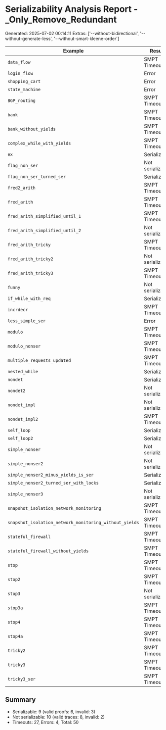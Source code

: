 # Serializability Analysis Report - _Only_Remove_Redundant
Generated: 2025-07-02 00:14:11
Extras: ['--without-bidirectional', '--without-generate-less', '--without-smart-kleene-order']

|Example|Result|CPU(s)|Valid?|
|--|--|--|--|
| `data_flow` |SMPT Timeout|0.00|N/A|
| `login_flow` |Error|3.70|N/A|
| `shopping_cart` |Error|4.72|N/A|
| `state_machine` |Error|3.70|N/A|
| `BGP_routing` |SMPT Timeout|0.00|N/A|
| `bank` |SMPT Timeout|0.00|N/A|
| `bank_without_yields` |SMPT Timeout|0.00|N/A|
| `complex_while_with_yields` |SMPT Timeout|0.00|N/A|
| `ex` |Serializable|4.77|❌|
| `flag_non_ser` |Not serializable|9.22|N/A|
| `flag_non_ser_turned_ser` |Serializable|3.42|✅|
| `fred2_arith` |SMPT Timeout|0.00|N/A|
| `fred_arith` |SMPT Timeout|0.00|N/A|
| `fred_arith_simplified_until_1` |SMPT Timeout|0.00|N/A|
| `fred_arith_simplified_until_2` |Not serializable|9.64|N/A|
| `fred_arith_tricky` |SMPT Timeout|0.00|N/A|
| `fred_arith_tricky2` |Not serializable|6.93|✅|
| `fred_arith_tricky3` |SMPT Timeout|0.00|N/A|
| `funny` |Not serializable|2.73|✅|
| `if_while_with_req` |Serializable|2.38|✅|
| `incrdecr` |SMPT Timeout|0.00|N/A|
| `less_simple_ser` |Error|5.18|N/A|
| `modulo` |SMPT Timeout|0.00|N/A|
| `modulo_nonser` |SMPT Timeout|0.00|N/A|
| `multiple_requests_updated` |SMPT Timeout|0.00|N/A|
| `nested_while` |Serializable|2.89|✅|
| `nondet` |Serializable|9.97|❌|
| `nondet2` |Not serializable|8.34|✅|
| `nondet_impl` |Not serializable|5.17|✅|
| `nondet_impl2` |SMPT Timeout|0.00|N/A|
| `self_loop` |Serializable|2.67|✅|
| `self_loop2` |Serializable|7.17|✅|
| `simple_nonser` |Not serializable|5.15|✅|
| `simple_nonser2` |Not serializable|4.22|✅|
| `simple_nonser2_minus_yields_is_ser` |Serializable|3.93|✅|
| `simple_nonser2_turned_ser_with_locks` |Serializable|4.75|❌|
| `simple_nonser3` |Not serializable|4.64|✅|
| `snapshot_isolation_network_monitoring` |SMPT Timeout|0.00|N/A|
| `snapshot_isolation_network_monitoring_without_yields` |SMPT Timeout|0.00|N/A|
| `stateful_firewall` |SMPT Timeout|0.00|N/A|
| `stateful_firewall_without_yields` |SMPT Timeout|0.00|N/A|
| `stop` |SMPT Timeout|0.00|N/A|
| `stop2` |SMPT Timeout|0.00|N/A|
| `stop3` |Not serializable|8.51|✅|
| `stop3a` |SMPT Timeout|0.00|N/A|
| `stop4` |SMPT Timeout|0.00|N/A|
| `stop4a` |SMPT Timeout|0.00|N/A|
| `tricky2` |SMPT Timeout|0.00|N/A|
| `tricky3` |SMPT Timeout|0.00|N/A|
| `tricky3_ser` |SMPT Timeout|0.00|N/A|

## Summary
- Serializable: 9 (valid proofs: 6, invalid: 3)
- Not serializable: 10 (valid traces: 8, invalid: 2)
- Timeouts: 27, Errors: 4, Total: 50
